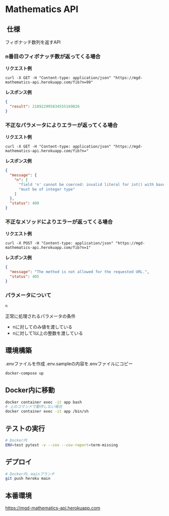 # Mathematics API

##  仕様
フィボナッチ数列を返すAPI

### n番目のフィボナッチ数が返ってくる場合
**リクエスト例**
```
curl -X GET -H "Content-type: application/json" "https://mgd-mathematics-api.herokuapp.com/fib?n=99"
```
**レスポンス例**
```json
{
  "result": 218922995834555169026
}
```

### 不正なパラメータによりエラーが返ってくる場合
**リクエスト例**
```
curl -X GET -H "Content-type: application/json" "https://mgd-mathematics-api.herokuapp.com/fib?n="
```
**レスポンス例**
```json
{
  "message": {
    "n": [
      "field 'n' cannot be coerced: invalid literal for int() with base 10: ''",
      "must be of integer type"
    ]
  },
  "status": 400
}
```
### 不正なメソッドによりエラーが返ってくる場合
**リクエスト例**
```
curl -X POST -H "Content-type: application/json" "https://mgd-mathematics-api.herokuapp.com/fib?n=1"
```
**レスポンス例**
```json
{
  "message": "The method is not allowed for the requested URL.",
  "status": 405
}
```
### パラメータについて
```bash
n
```
正常に処理されるパラメータの条件
- nに対してのみ値を渡している
- nに対して1以上の整数を渡している

## 環境構築
.envファイルを作成
.env.sampleの内容を.envファイルにコピー
```bash
docker-compose up
```

## Docker内に移動
```bash
docker container exec -it app bash
# 上のコマンドで動作しない場合
docker container exec -it app /bin/sh
```

## テストの実行
```bash
# Docker内
ENV=test pytest -v --cov --cov-report=term-missing
```

## デプロイ
```bash
# Docker内、mainブランチ
git push heroku main
```

## 本番環境
https://mgd-mathematics-api.herokuapp.com
